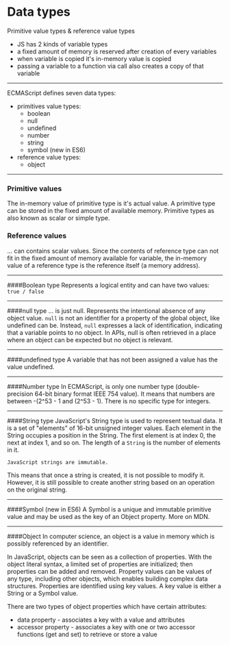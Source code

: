 # Data types #


Primitive value types & reference value types
- JS has 2 kinds of variable types
- a fixed amount of memory is reserved after creation of every variables
- when variable is copied it's in-memory value is copied
- passing a variable to a function via call also creates a copy of that variable 

-----------

ECMAScript defines seven data types:
- primitives value types:
    * boolean
    * null
    * undefined
    * number
    * string
    * symbol (new in ES6)
- reference value types:
    * object
    
-----------------
### Primitive values
The in-memory value of primitive type is it's actual value. A primitive type can be stored in the fixed amount of available memory.
Primitive types as also known as scalar or simple type.

### Reference values
... can contains scalar values. Since the contents of reference type can not fit 
in the fixed amount of memory available for variable, the in-memory value 
of a reference type is the reference itself (a memory address).

-------------------
####Boolean type
Represents a logical entity and can have two values: `true / false` 

---------------
####null type
... is just null. Represents the intentional absence of any object value. 
`null` is not an identifier for a property of the global object, like undefined can be. 
Instead, `null` expresses a lack of identification, indicating that a variable points 
to no object. In APIs, null is often retrieved in a place where an object can be expected
 but no object is relevant.

--------------
####undefined type
A variable that has not been assigned a value has the value undefined.

-----------------------
####Number type
In ECMAScript, is only one number type (double-precision 64-bit binary format IEEE 754 value).
It means that numbers are between -(2^53 - 1 and (2^53 - 1). There is no specific type for integers.

--------
####String type
JavaScript's String type is used to represent textual data. It is a set of 
"elements" of 16-bit unsigned integer values. 
Each element in the String occupies a position in the String. 
The first element is at index 0, the next at index 1, and so on. 
The length of a `String` is the number of elements in it.

`JavaScript strings are immutable.` 

This means that once a string is created, it is not possible to modify it. 
However, it is still possible to create another string based on an operation on the original string.

--------------
####Symbol (new in ES6)
A Symbol is a unique and immutable primitive value and may be used as the key of an Object property.
More on MDN.

--------------
####Object
In computer science, an object is a value in memory which is possibly referenced by an identifier.

In JavaScript, objects can be seen as a collection of properties. With the object literal syntax, a limited set of properties are initialized; then properties can be added and removed. Property values can be values of any type, including other objects, which enables building complex data structures. Properties are identified using key values. A key value is either a String or a Symbol value.

There are two types of object properties which have certain attributes: 
- data property - associates a key with a value and attributes
- accessor property - associates a key with one or two accessor functions (get and set) to retrieve or store a value 
